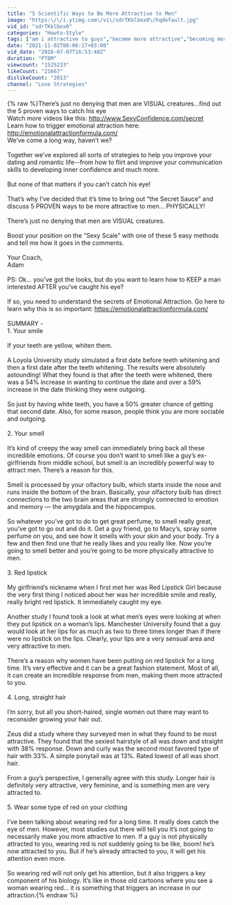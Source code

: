 ```yaml
---
title: "5 Scientific Ways to Be More Attractive to Men"
image: "https:\/\/i.ytimg.com\/vi\/sdrTKklbex0\/hqdefault.jpg"
vid_id: "sdrTKklbex0"
categories: "Howto-Style"
tags: ["am i attractive to guys","become more attractive","becoming more attractive"]
date: "2021-11-02T08:06:17+03:00"
vid_date: "2016-07-07T16:53:48Z"
duration: "PT8M"
viewcount: "1525233"
likeCount: "21667"
dislikeCount: "2013"
channel: "Love Strategies"
---
```

{% raw %}There’s just no denying that men are VISUAL creatures...find out the 5 proven ways to catch his eye<br />Watch more videos like this: <a rel="nofollow" target="blank" href="http://www.SexyConfidence.com/secret">http://www.SexyConfidence.com/secret</a><br />Learn how to trigger emotional attraction here: <a rel="nofollow" target="blank" href="http://emotionalattractionformula.com/">http://emotionalattractionformula.com/</a><br />We’ve come a long way, haven’t we?<br /><br />Together we’ve explored all sorts of strategies to help you improve your dating and romantic life--from how to flirt and improve your communication skills to developing inner confidence and much more.<br /><br />But none of that matters if you can’t catch his eye!<br /><br />That’s why I’ve decided that it’s time to bring out “the Secret Sauce” and discuss 5 PROVEN ways to be more attractive to men… PHYSICALLY!<br /><br />There’s just no denying that men are VISUAL creatures.<br /><br />Boost your position on the “Sexy Scale” with one of these 5 easy methods and tell me how it goes in the comments.<br /><br />Your Coach,<br />Adam<br /><br />PS: Ok… you’ve got the looks, but do you want to learn how to KEEP a man interested AFTER you’ve caught his eye?<br /><br />If so, you need to understand the secrets of Emotional Attraction. Go here to learn why this is so important: <a rel="nofollow" target="blank" href="https://emotionalattractionformula.com/">https://emotionalattractionformula.com/</a><br /><br />SUMMARY - <br />1. Your smile<br /> <br />If your teeth are yellow, whiten them.<br /> <br />A Loyola University study simulated a first date before teeth whitening and then a first date after the teeth whitening. The results were absolutely astounding! What they found is that after the teeth were whitened, there was a 54% increase in wanting to continue the date and over a 59% increase in the date thinking they were outgoing.<br /> <br />So just by having white teeth, you have a 50% greater chance of getting that second date. Also, for some reason, people think you are more sociable and outgoing.<br /> <br />2. Your smell<br /> <br />It’s kind of creepy the way smell can immediately bring back all these incredible emotions. Of course you don’t want to smell like a guy’s ex-girlfriends from middle school, but smell is an incredibly powerful way to attract men. There’s a reason for this. <br /><br />Smell is processed by your olfactory bulb, which starts inside the nose and runs inside the bottom of the brain. Basically, your olfactory bulb has direct connections to the two brain areas that are strongly connected to emotion and memory — the amygdala and the hippocampus.<br /> <br />So whatever you’ve got to do to get great perfume, to smell really great, you’ve got to go out and do it. Get a guy friend, go to Macy’s, spray some perfume on you, and see how it smells with your skin and your body. Try a few and then find one that he really likes and you really like. Now you’re going to smell better and you’re going to be more physically attractive to men.<br /> <br />3. Red lipstick<br /> <br />My girlfriend’s nickname when I first met her was Red Lipstick Girl because the very first thing I noticed about her was her incredible smile and really, really bright red lipstick. It immediately caught my eye.<br /> <br />Another study I found took a look at what men’s eyes were looking at when they put lipstick on a woman’s lips. Manchester University found that a guy would look at her lips for as much as two to three times longer than if there were no lipstick on the lips. Clearly, your lips are a very sensual area and very attractive to men. <br /> <br />There’s a reason why women have been putting on red lipstick for a long time. It’s very effective and it can be a great fashion statement. Most of all, it can create an incredible response from men, making them more attracted to you.<br /> <br />4. Long, straight hair<br /> <br />I’m sorry, but all you short-haired, single women out there may want to reconsider growing your hair out.<br /> <br />Zeus did a study where they surveyed men in what they found to be most attractive. They found that the sexiest hairstyle of all was down and straight with 38% response. Down and curly was the second most favored type of hair with 33%. A simple ponytail was at 13%. Rated lowest of all was short hair.<br /><br />From a guy’s perspective, I generally agree with this study. Longer hair is definitely very attractive, very feminine, and is something men are very attracted to.<br /> <br />5. Wear some type of red on your clothing<br /> <br />I’ve been talking about wearing red for a long time. It really does catch the eye of men. However, most studies out there will tell you it’s not going to necessarily make you more attractive to men. If a guy is not physically attracted to you, wearing red is not suddenly going to be like, boom! he’s now attracted to you. But if he’s already attracted to you, it will get his attention even more. <br /><br />So wearing red will not only get his attention, but it also triggers a key component of his biology. It’s like in those old cartoons where you see a woman wearing red… it is something that triggers an increase in our attraction.{% endraw %}
